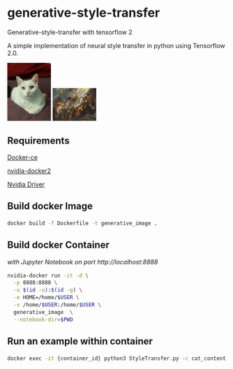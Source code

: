 # generative-style-transfer
Generative-style-transfer with tensorflow 2

A simple implementation of neural style transfer in python using Tensorflow 2.0.

<img src="https://github.com/tuttlebr/generative-style-transfer/blob/master/cat_content.jpg" width="100">
<img src="https://github.com/tuttlebr/generative-style-transfer/blob/master/the_fall_of_phaeton.jpg" width="100">

## Requirements
[Docker-ce](https://docs.docker.com/v17.12/install/ "Docker Installation Info")

[nvidia-docker2](https://github.com/nvidia/nvidia-docker/wiki/Installation-(version-2.0) "Nvidia Docker Install Info")

[Nvidia Driver](https://www.nvidia.com/Download/index.aspx "Nvidia driver installation >= 410.*")

## Build docker Image

```bash
docker build -f Dockerfile -t generative_image .
```

## Build docker Container 
*with Jupyter Notebook on port http://localhost:8888*

```bash
nvidia-docker run -it -d \
  -p 8888:8888 \
  -u $(id -u):$(id -g) \
  -e HOME=/home/$USER \
  -v /home/$USER:/home/$USER \
  generative_image  \
  --notebook-dir=$PWD
``` 

## Run an example within container
```bash
docker exec -it {container_id} python3 StyleTransfer.py -c cat_content.jpg -s the_fall_of_phaeton.jpg --epoch 3
```

